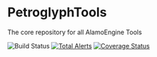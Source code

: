 # PetroglyphTools
The core repository for all AlamoEngine Tools

![Build Status](https://github.com/AlamoEngine-Tools/PetroglyphTools/workflows/dotnet-core-build-test.yml/badge.svg)
[![Total Alerts](https://img.shields.io/lgtm/alerts/g/AlamoEngine-Tools/PetroglyphTools.svg?logo=lgtm&logoWidth=18)](https://lgtm.com/projects/g/AlamoEngine-Tools/PetroglyphTools/alerts/)
[![Coverage Status](https://coveralls.io/repos/github/AlamoEngine-Tools/PetroglyphTools/badge.svg?branch=master)](https://coveralls.io/github/AlamoEngine-Tools/PetroglyphTools?branch=master)
